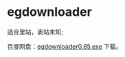 ﻿egdownloader
============
适合里站，表站未知;	

百度网盘：[egdownloader0.85.exe](http://pan.baidu.com/s/1miwpqTa) 下载。

